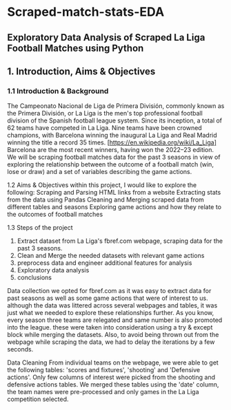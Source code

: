# Scraped-match-stats-EDA
## Exploratory Data Analysis of Scraped La Liga Football Matches using Python

## 1. Introduction, Aims & Objectives

### 1.1 Introduction & Background

The Campeonato Nacional de Liga de Primera División,  commonly known as the Primera División, or La Liga
is the men's top professional football division of the Spanish football league system.
Since its inception, a total of 62 teams have competed in La Liga. Nine teams have been crowned champions,
with Barcelona winning the inaugural La Liga and Real Madrid winning the title a record 35 times. [https://en.wikipedia.org/wiki/La_Liga]
Barcelona are the most recent winners, having won the 2022–23 edition.
We will be scraping football matches data for the past 3 seasons in view of exploring the relationship between the outcome of a football match
(win, lose or draw) and a set of variables describing the game actions.

1.2 Aims & Objectives
within this project, I would like to explore the following:
Scraping and Parsing HTML links from a website
Extracting stats from the data using Pandas
Cleaning and Merging scraped data from different tables and seasons
Exploring game actions and how they relate to the outcomes of football matches

1.3 Steps of the project

1. Extract dataset from La Liga's fbref.com webpage, scraping data for the past 3 seasons.
2. Clean and Merge the needed datasets with relevant game actions
3. preprocess data and engineer additional features for analysis
4. Exploratory data analysis
5. conclusions

Data collection
we opted for fbref.com as it was easy to extract data for past seasons as well as some game actions that were of interest to us.
although the data was littered across several webpages and tables, it was just what we needed to explore these relationships further.
As you know, every season three teams are relegated and same number is also promoted into the league. 
these were taken into consideration using a try & except block while merging the datasets. Also, to avoid being thrown out from the webpage while scraping the data, 
we had to delay the iterations by a few seconds.

Data Cleaning
From individual teams on the webpage, we were able to get the following tables: 'scores and fixtures', 'shooting' and 'Defensive actions'.
Only few columns of interest were picked from the shooting and defensive actions tables.
We merged these tables using the 'date' column, the team names were pre-processed and only games in the La Liga competition selected.

